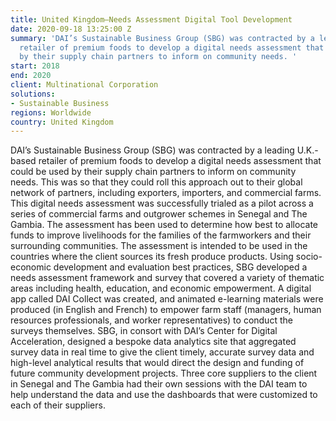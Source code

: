 ```yaml
---
title: United Kingdom—Needs Assessment Digital Tool Development
date: 2020-09-18 13:25:00 Z
summary: 'DAI’s Sustainable Business Group (SBG) was contracted by a leading U.K.-based
  retailer of premium foods to develop a digital needs assessment that could be used
  by their supply chain partners to inform on community needs. '
start: 2018
end: 2020
client: Multinational Corporation
solutions:
- Sustainable Business
regions: Worldwide
country: United Kingdom
---
```


DAI’s Sustainable Business Group (SBG) was contracted by a leading U.K.-based retailer of premium foods to develop a digital needs assessment that could be used by their supply chain partners to inform on community needs. This was so that they could roll this approach out to their global network of partners, including exporters, importers, and commercial farms. This digital needs assessment was successfully trialed as a pilot across a series of commercial farms and outgrower schemes in Senegal and The Gambia. The assessment has been used to determine how best to allocate funds to improve livelihoods for the families of the farmworkers and their surrounding communities. The assessment is intended to be used in the countries where the client sources its fresh produce products. Using socio-economic development and evaluation best practices, SBG developed a needs assessment framework and survey that covered a variety of thematic areas including health, education, and economic empowerment. A digital app called DAI Collect was created, and animated e-learning materials were produced (in English and French) to empower farm staff (managers, human resources professionals, and worker representatives) to conduct the surveys themselves. SBG, in consort with DAI’s Center for Digital Acceleration, designed a bespoke data analytics site that aggregated survey data in real time to give the client timely, accurate survey data and high-level analytical results that would direct the design and funding of future community development projects. Three core suppliers to the client in Senegal and The Gambia had their own sessions with the DAI team to help understand the data and use the dashboards that were customized to each of their suppliers.  
